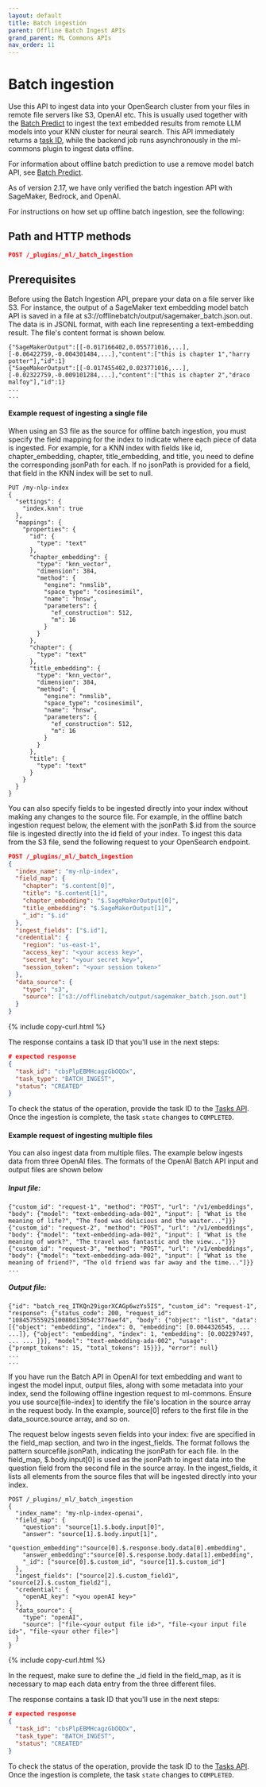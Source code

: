 ```yaml
---
layout: default
title: Batch ingestion
parent: Offline Batch Ingest APIs
grand_parent: ML Commons APIs
nav_order: 11
---
```



# Batch ingestion

Use this API to ingest data into your OpenSearch cluster from your files in remote file servers like S3, OpenAI etc. This is usually used together with the [Batch Predict]({{site.url}}{{site.baseurl}}/ml-commons-plugin/api/model-apis/batch-predict/) to ingest the text embedded results from remote LLM models into your KNN cluster for neural search. This API immediately returns a [task ID]({{site.url}}{{site.baseurl}}/ml-commons-plugin/api/tasks-apis/get-task/), while the backend job runs asynchronously in the ml-commons plugin to ingest data offline. 

For information about offline batch prediction to use a remove model batch API, see [Batch Predict]({{site.url}}{{site.baseurl}}/ml-commons-plugin/api/model-apis/batch-predict/).

As of version 2.17, we have only verified the batch ingestion API with SageMaker, Bedrock, and OpenAI.

For instructions on how set up offline batch ingestion, see the following:


## Path and HTTP methods

```json
POST /_plugins/_ml/_batch_ingestion
```

## Prerequisites

Before using the Batch Ingestion API, prepare your data on a file server like S3. For instance, the output of a SageMaker text embedding model batch API is saved in a file at s3://offlinebatch/output/sagemaker_batch.json.out. The data is in JSONL format, with each line representing a text-embedding result. The file's content format is shown below.

```
{"SageMakerOutput":[[-0.017166402,0.055771016,...],[-0.06422759,-0.004301484,...],"content":["this is chapter 1","harry potter"],"id":1}
{"SageMakerOutput":[[-0.017455402,0.023771016,...],[-0.02322759,-0.009101284,...],"content":["this is chapter 2","draco malfoy"],"id":1}
...
...

```

#### Example request of ingesting a single file

When using an S3 file as the source for offline batch ingestion, you must specify the field mapping for the index to indicate where each piece of data is ingested. For example, for a KNN index with fields like id, chapter_embedding, chapter, title_embedding, and title, you need to define the corresponding jsonPath for each. If no jsonPath is provided for a field, that field in the KNN index will be set to null.

```
PUT /my-nlp-index
{
  "settings": {
    "index.knn": true
  },
  "mappings": {
    "properties": {
      "id": {
        "type": "text"
      },
      "chapter_embedding": {
        "type": "knn_vector",
        "dimension": 384,
        "method": {
          "engine": "nmslib",
          "space_type": "cosinesimil",
          "name": "hnsw",
          "parameters": {
            "ef_construction": 512,
            "m": 16
          }
        }
      },
      "chapter": {
        "type": "text"
      },
      "title_embedding": {
        "type": "knn_vector",
        "dimension": 384,
        "method": {
          "engine": "nmslib",
          "space_type": "cosinesimil",
          "name": "hnsw",
          "parameters": {
            "ef_construction": 512,
            "m": 16
          }
        }
      },
      "title": {
        "type": "text"
      }
    }
  }
}
```

You can also specify fields to be ingested directly into your index without making any changes to the source file. For example, in the offline batch ingestion request below, the element with the jsonPath $.id from the source file is ingested directly into the id field of your index. To ingest this data from the S3 file, send the following request to your OpenSearch endpoint.

```json
POST /_plugins/_ml/_batch_ingestion
{
  "index_name": "my-nlp-index",
  "field_map": {
    "chapter": "$.content[0]",
    "title": "$.content[1]",
    "chapter_embedding": "$.SageMakerOutput[0]",
    "title_embedding": "$.SageMakerOutput[1]",
    "_id": "$.id"
  },
  "ingest_fields": ["$.id"],
  "credential": {
    "region": "us-east-1",
    "access_key": "<your access key>",
    "secret_key": "<your secret key>",
    "session_token": "<your session token>"
  },
  "data_source": {
    "type": "s3",
    "source": ["s3://offlinebatch/output/sagemaker_batch.json.out"]
  }
}

```
{% include copy-curl.html %}

The response contains a task ID that you'll use in the next steps:

```json
# expected response
{
  "task_id": "cbsPlpEBMHcagzGbOQOx",
  "task_type": "BATCH_INGEST",
  "status": "CREATED"
}
```

To check the status of the operation, provide the task ID to the [Tasks API]({{site.url}}{{site.baseurl}}/ml-commons-plugin/api/tasks-apis/get-task/). Once the ingestion is complete, the task `state` changes to `COMPLETED`.


#### Example request of ingesting multiple files

You can also ingest data from multiple files. The example below ingests data from three OpenAI files. The formats of the OpenAI Batch API input and output files are shown below
##### Input file: 
```
{"custom_id": "request-1", "method": "POST", "url": "/v1/embeddings", "body": {"model": "text-embedding-ada-002", "input": [ "What is the meaning of life?", "The food was delicious and the waiter..."]}}
{"custom_id": "request-2", "method": "POST", "url": "/v1/embeddings", "body": {"model": "text-embedding-ada-002", "input": [ "What is the meaning of work?", "The travel was fantastic and the view..."]}}
{"custom_id": "request-3", "method": "POST", "url": "/v1/embeddings", "body": {"model": "text-embedding-ada-002", "input": [ "What is the meaning of friend?", "The old friend was far away and the time..."]}}
...
```
##### Output file:
```
{"id": "batch_req_ITKQn29igorXCAGp6wzYs5IS", "custom_id": "request-1", "response": {"status_code": 200, "request_id": "10845755592510080d13054c3776aef4", "body": {"object": "list", "data": [{"object": "embedding", "index": 0, "embedding": [0.0044326545, ... ...]}, {"object": "embedding", "index": 1, "embedding": [0.002297497, ... ... ]}], "model": "text-embedding-ada-002", "usage": {"prompt_tokens": 15, "total_tokens": 15}}}, "error": null}
...
...

```

If you have run the Batch API in OpenAI for text embedding and want to ingest the model input, output files, along with some metadata into your index, send the following offline ingestion request to ml-commons. Ensure you use source[file-index] to identify the file's location in the source array in the request body. In the example, source[0] refers to the first file in the data_source.source array, and so on. 

The request below ingests seven fields into your index: five are specified in the field_map section, and two in the ingest_fields. The format follows the pattern sourcefile.jsonPath, indicating the jsonPath for each file. In the field_map, $.body.input[0] is used as the jsonPath to ingest data into the question field from the second file in the source array. In the ingest_fields, it lists all elements from the source files that will be ingested directly into your index.

```
POST /_plugins/_ml/_batch_ingestion
{
  "index_name": "my-nlp-index-openai",
  "field_map": {
    "question": "source[1].$.body.input[0]",
    "answer": "source[1].$.body.input[1]",
    "question_embedding":"source[0].$.response.body.data[0].embedding",
    "answer_embedding":"source[0].$.response.body.data[1].embedding",
    "_id": ["source[0].$.custom_id", "source[1].$.custom_id"]
  },
  "ingest_fields": ["source[2].$.custom_field1", "source[2].$.custom_field2"],
  "credential": {
    "openAI_key": "<you openAI key>"
  },
  "data_source": {
    "type": "openAI",
    "source": ["file-<your output file id>", "file-<your input file id>", "file-<your other file>"]
  }
}
```
{% include copy-curl.html %}

In the request, make sure to define the _id field in the field_map, as it is necessary to map each data entry from the three different files. 

The response contains a task ID that you'll use in the next steps:

```json
# expected response
{
  "task_id": "cbsPlpEBMHcagzGbOQOx",
  "task_type": "BATCH_INGEST",
  "status": "CREATED"
}
```

To check the status of the operation, provide the task ID to the [Tasks API]({{site.url}}{{site.baseurl}}/ml-commons-plugin/api/tasks-apis/get-task/). Once the ingestion is complete, the task `state` changes to `COMPLETED`.
